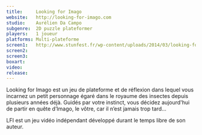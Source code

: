 ```yaml
---
title:     Looking for Imago
website:   http://looking-for-imago.com
studio:    Aurélien Da Campo
subgenre:  2D puzzle plateformer
players:   1 joueur
platforms: Multi-plateforme
screen1:   http://www.stunfest.fr/wp-content/uploads/2014/03/looking-for-imago.png
screen2:  
screen3:   
boxart:    
video:
release:
---
```


Looking for Imago est un jeu de plateforme et de réflexion dans lequel vous incarnez un petit personnage égaré dans le royaume des insectes depuis plusieurs années déjà. Guidés par votre instinct, vous décidez aujourd'hui de partir en quête d’Imago, le vôtre, car il n’est jamais trop tard…

LFI est un jeu vidéo indépendant développé durant le temps libre de son auteur.
